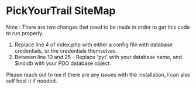 # PickYourTrail SiteMap

Note : There are two changes that need to be made in order to get this code to run properly.

1) Replace line 4 of index.php with either a config file with database credentials, or the credentials themselves.
2) Between line 10 and 25 - Replace 'pyt' with your database name, and $indidb with your PDO database object.

Please reach out to me if there are any issues with the installation, I can also self host it if needed.
